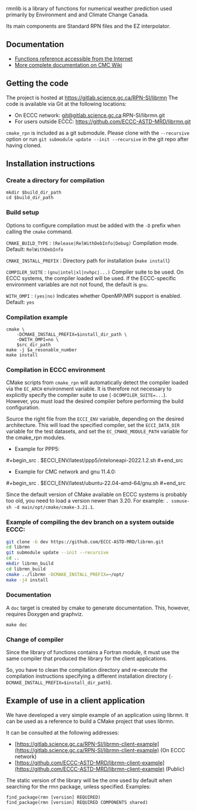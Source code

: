 rmnlib is a library of functions for numerical weather prediction used
primarily by Environment and and Climate Change Canada.

Its main components are Standard RPN files and the EZ interpolator.


## Documentation
  * [Functions reference accessible from the Internet](https://science:science@collaboration.cmc.ec.gc.ca/science/si/eng/si/libraries/rmnlib/)
  * [More complete documentation on CMC Wiki](https://wiki.cmc.ec.gc.ca/wiki/Librmn)

## Getting the code

The project is hosted at https://gitlab.science.gc.ca/RPN-SI/librmn
The code is available via Git at the following locations:
  * On ECCC network: git@gitlab.science.gc.ca:RPN-SI/librmn.git
  * For users outside ECCC: https://github.com/ECCC-ASTD-MRD/librmn.git

`cmake_rpn` is included as a git submodule.  Please clone with the
`--recursive` option or run `git submodule update --init --recursive` in the
git repo after having cloned.


## Installation instructions

### Create a directory for compilation
```
mkdir $build_dir_path
cd $build_dir_path
```

### Build setup

Options to configure compilation must be added with the `-D` prefix when
calling the `cmake` command.

`CMAKE_BUILD_TYPE`
: `(Release|RelWithDebInfo|Debug)` Compilation mode. Default: `RelWithDebInfo`

`CMAKE_INSTALL_PREFIX`
: Directory path for installation (`make install`)

`COMPILER_SUITE`
: `(gnu|intel|xl|nvhpc|...)` Compiler suite to be used. On ECCC systems,
the compiler loaded will be used.  If the ECCC-specific environment variables are not
not found, the default is `gnu`.

`WITH_OMPI`
: `(yes|no)` Indicates whether OpenMP/MPI support is enabled.  Default: `yes`

### Compilation example
```
cmake \
    -DCMAKE_INSTALL_PREFIX=$install_dir_path \
    -DWITH_OMPI=no \
    $src_dir_path
make -j $a_resonable_number
make install
```

### Compilation in ECCC environment

CMake scripts from `cmake_rpn` will automatically detect the compiler loaded
via the `EC_ARCH` environment variable.  It is therefore not necessary to
explicitly specify the compiler suite to use (`-DCOMPILER_SUITE=...`).  
However, you must load the desired compiler before performing the build
configuration.

Source the right file from the `ECCI_ENV` variable, depending on the desired
architecture.  This will load the specified compiler, set the
`ECCI_DATA_DIR` variable for the test datasets, and set the
`EC_CMAKE_MODULE_PATH` variable for the cmake_rpn modules.

- Example for PPP5:

#+begin_src
. $ECCI_ENV/latest/ppp5/inteloneapi-2022.1.2.sh
#+end_src

- Example for CMC network and gnu 11.4.0:

#+begin_src
. $ECCI_ENV/latest/ubuntu-22.04-amd-64/gnu.sh
#+end_src

Since the default version of CMake available on ECCC systems is probably too
old, you need to load a version newer than 3.20.  For example: `. ssmuse-sh
-d main/opt/cmake/cmake-3.21.1`.


### Example of compiling the dev branch on a system outside ECCC:
```bash
git clone -b dev https://github.com/ECCC-ASTD-MRD/librmn.git
cd librmn
git submodule update --init --recursive
cd ..
mkdir librmn_build
cd librmn_build
cmake ../librmn -DCMAKE_INSTALL_PREFIX=~/opt/
make -j4 install
```

### Documentation

A `doc` target is created by cmake to generate documentation. This, however, requires
Doxygen and graphviz.
```
make doc
```

### Change of compiler

Since the library of functions contains a Fortran module, it must use the
same compiler that produced the library for the client applications.

So, you have to clean the compilation directory and re-execute the
compilation instructions specifying a different installation directory
(`-DCMAKE_INSTALL_PREFIX=$install_dir_path`).


## Example of use in a client application

We have developed a very simple example of an application using librmn.  It
can be used as a reference to build a CMake project that uses librmn.

It can be consulted at the following addresses:
- [https://gitlab.science.gc.ca/RPN-SI/librmn-client-example](https://gitlab.science.gc.ca/RPN-SI/librmn-client-example) (On ECCC network)
- [https://github.com/ECCC-ASTD-MRD/librmn-client-example](https://github.com/ECCC-ASTD-MRD/librmn-client-example) (Public)

The static version of the library will be the one used by default when
searching for the rmn package, unless specified. Examples:

```
find_package(rmn [version] REQUIRED)
find_package(rmn [version] REQUIRED COMPONENTS shared)
```
